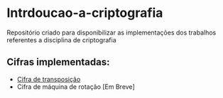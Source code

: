 # Intrdoucao-a-criptografia
Repositório criado para disponibilizar as implementações dos trabalhos referentes a disciplina de criptografia
## Cifras implementadas:
- [Cifra de transposição](https://github.com/matheusboaro/Intrdoucao-a-criptografia/tree/main/transposi%C3%A7%C3%A3o)
- Cifra de máquina de rotação [Em Breve]
